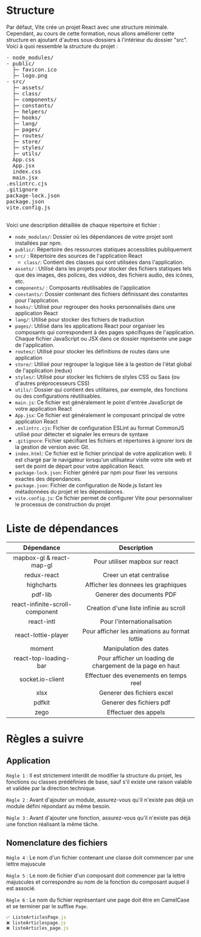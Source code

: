 # <a name="structure"></a> Structure

Par défaut, Vite crée un projet React avec une structure minimale. Cependant, au cours de cette formation, nous allons améliorer cette structure en ajoutant d'autres sous-dossiers à l'intérieur du dossier "src". Voici à quoi ressemble la structure du projet :

<pre>
- node_modules/
- public/
  ├─ favicon.ico 
  ├─ logo.png
- src/
  ├─ assets/
  ├─ class/
  ├─ components/
  ├─ constants/
  ├─ helpers/
  ├─ hooks/
  ├─ lang/
  ├─ pages/
  ├─ routes/
  ├─ store/
  ├─ styles/
  ├─ utils/
  App.css
  App.jsx
  index.css
  main.jsx
.eslintrc.cjs
.gitignore
package-lock.json
package.json
vite.config.js
  </pre>

Voici une description détaillée de chaque répertoire et fichier :

- `node_modules/`: Dossier où les dépendances de votre projet sont installées par npm.
- `public/`: Répertoire des ressources statiques accessibles publiquement
- `src/` : Répertoire des sources de l'application React
   - `class/`: Contient des classes qui sont utilisées dans l'application.
- `assets/` : Utilisé dans les projets pour stocker des fichiers statiques tels que des images, des polices, des vidéos, des fichiers audio, des icônes, etc.
- `components/` : Composants réutilisables de l'application
- `constants/`: Dossier contenant des fichiers définissant des constantes pour l'application.
- `hooks/`: Utilisé pour regrouper des hooks personnalisés dans une application React
- `lang/`: Utilisé pour stocker des fichiers de traduction
- `pages/`: Utilisé dans les applications React pour organiser les composants qui correspondent à des pages spécifiques de l'application. Chaque fichier JavaScript ou JSX dans ce dossier représente une page de l'application.
- `routes/`: Utilisé pour stocker les définitions de routes dans une application
- `store/`: Utilisé pour regrouper la logique liée à la gestion de l'état global de l'application (redux)
- `styles/`: Utilisé pour stocker les fichiers de styles CSS ou Sass (ou d'autres préprocesseurs CSS)
- `utils/`: Dossier qui contient des utilitaires, par exemple, des fonctions ou des configurations réutilisables.
- `main.js`: Ce fichier est généralement le point d'entrée JavaScript de votre application React
- `App.jsx`: Ce fichier est généralement le composant principal de votre application React
- `.eslintrc.cjs`: Fichier de configuration ESLint au format CommonJS utilisé pour détecter et signaler les erreurs de syntaxe
- `.gitignore`: Fichier spécifiant les fichiers et répertoires à ignorer lors de la gestion de version avec Git.
- `index.html`: Ce fichier est le fichier principal de votre application web. Il est chargé par le navigateur lorsqu'un utilisateur visite votre site web et sert de point de départ pour votre application React.
- `package-lock.json`: Fichier généré par npm pour fixer les versions exactes des dépendances.
- `package.json`: Fichier de configuration de Node.js listant les métadonnées du projet et les dépendances.
- `vite.config.js`: Ce fichier permet de configurer Vite pour personnaliser le processus de construction du projet

# Liste de dépendances

|           Dépendance            |                        Description                        |
| :-----------------------------: | :-------------------------------------------------------: |
|    mapbox-gl & react-map-gl     |              Pour utiliser mapbox sur react               |
|           redux-react           |                 Creer un etat centralise                  |
|           highcharts            |            Afficher les donnees les graphiques            |
|             pdf-lib             |                 Generer des documents PDF                 |
| react-infinite-scroll-component |          Creation d'une liste infinie au scroll           |
|           react-intl            |                Pour l'internationalisation                |
|       react-lottie-player       |       Pour afficher les animations au format lottie       |
|             moment              |                  Manipulation des dates                   |
|      react-top-loading-bar      | Pour afficher un loading de chargement de la page en haut |
|        socket.io-client         |          Effectuer des evenements en temps reel           |
|              xlsx               |                Generer des fichiers excel                 |
|             pdfkit              |                 Generer des fichiers pdf                  |
|              zego               |                   Effectuer des appels                    |

# Règles a suivre

## Application

`Règle 1` : Il est strictement interdit de modifier la structure du projet, les fonctions ou classes prédéfinies de base, sauf s'il existe une raison valable et validée par la direction technique.

`Règle 2` : Avant d'ajouter un module, assurez-vous qu'il n'existe pas déjà un module défini répondant au même besoin.

`Règle 3` : Avant d'ajouter une fonction, assurez-vous qu'il n'existe pas déjà une fonction réalisant la même tâche.

## Nomenclature des fichiers

`Règle 4` : Le nom d'un fichier contenant une classe doit commencer par une lettre majuscule

`Règle 5` : Le nom de fichier d'un composant doit commencer par la lettre majuscules et correspondre au nom de la fonction du composant auquel il est associé.

`Règle 6` : Le nom du fichier représentant une page doit être en CamelCase et se terminer par le suffixe `Page`.

```js
✅ ListeArticlesPage.js
❌ listeArticlespage.js
❌ listeArticles_page.js
```

